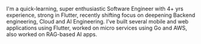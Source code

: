 I'm a quick-learning, super enthusiastic Software Engineer with 4+ yrs experience, strong in Flutter, recently shifting focus on deepening Backend engineering, Cloud and AI Engineering. I’ve built several mobile and web applications using Flutter, worked on micro services using Go and AWS, also worked on RAG-based AI apps.

<!---
vishal2098govind/vishal2098govind is a ✨ special ✨ repository because its `README.md` (this file) appears on your GitHub profile.
You can click the Preview link to take a look at your changes.
--->
